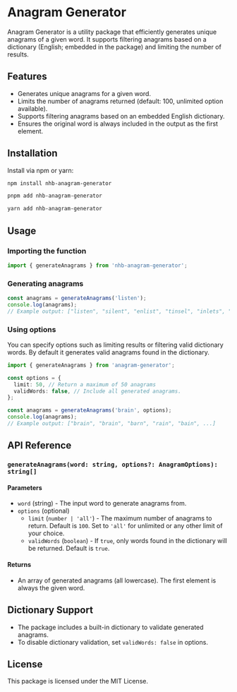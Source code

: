 # Anagram Generator

Anagram Generator is a utility package that efficiently generates unique anagrams of a given word. It supports filtering anagrams based on a dictionary (English; embedded in the package) and limiting the number of results.

## Features

- Generates unique anagrams for a given word.
- Limits the number of anagrams returned (default: 100, unlimited option available).
- Supports filtering anagrams based on an embedded English dictionary.
- Ensures the original word is always included in the output as the first element.

## Installation

Install via npm or yarn:

```sh
npm install nhb-anagram-generator
```

```sh
pnpm add nhb-anagram-generator
```

```sh
yarn add nhb-anagram-generator
```

## Usage

### Importing the function

```ts
import { generateAnagrams } from 'nhb-anagram-generator';
```

### Generating anagrams

```ts
const anagrams = generateAnagrams('listen');
console.log(anagrams);
// Example output: ["listen", "silent", "enlist", "tinsel", "inlets", "slinte"]
```

### Using options

You can specify options such as limiting results or filtering valid dictionary words. By default it generates valid anagrams found in the dictionary.

```ts
import { generateAnagrams } from 'anagram-generator';

const options = {
  limit: 50, // Return a maximum of 50 anagrams
  validWords: false, // Include all generated anagrams.
};

const anagrams = generateAnagrams('brain', options);
console.log(anagrams);
// Example output: ["brain", "brain", "barn", "rain", "bain", ...]
```

## API Reference

### `generateAnagrams(word: string, options?: AnagramOptions): string[]`

#### Parameters

- `word` (string) - The input word to generate anagrams from.
- `options` (optional)
  - `limit` (`number | 'all'`) - The maximum number of anagrams to return. Default is `100`. Set to `'all'` for unlimited or any other limit of your choice.
  - `validWords` (`boolean`) - If `true`, only words found in the dictionary will be returned. Default is `true`.

#### Returns

- An array of generated anagrams (all lowercase). The first element is always the given word.

## Dictionary Support

- The package includes a built-in dictionary to validate generated anagrams.
- To disable dictionary validation, set `validWords: false` in options.

## License

This package is licensed under the MIT License.
